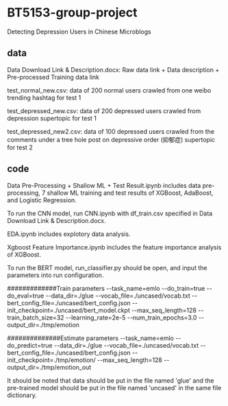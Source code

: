 # BT5153-group-project
Detecting Depression Users in Chinese Microblogs

## data
Data Download Link & Description.docx: Raw data link + Data description + Pre-processed Training data link

test_normal_new.csv: data of 200 normal users crawled from one weibo trending hashtag for test 1

test_depressed_new.csv: data of 200 depressed users crawled from depression supertopic for test 1

test_depressed_new2.csv: data of 100 depressed users crawled from the comments under a tree hole post on depressive order (抑郁症) supertopic for test 2

## code
Data Pre-Processing + Shallow ML + Test Result.ipynb includes data pre-processing, 7 shallow ML training and test results of XGBoost, AdaBoost, and Logistic Regression.

To run the CNN model, run CNN.ipynb with df_train.csv specified in Data Download Link & Description.docx.

EDA.ipynb includes explotory data analysis.

Xgboost Feature Importance.ipynb includes the feature importance analysis of XGBoost.

To run the BERT model, run_classifier.py should be open, and input the parameters into run configuration. 

#############Train parameters
--task_name=emlo --do_train=true --do_eval=true --data_dir=./glue --vocab_file=./uncased/vocab.txt --bert_config_file=./uncased/bert_config.json --init_checkpoint=./uncased/bert_model.ckpt --max_seq_length=128 --train_batch_size=32 --learning_rate=2e-5 --num_train_epochs=3.0 --output_dir=./tmp/emotion

##############Estimate parameters
--task_name=emlo --do_predict=true --data_dir=./glue --vocab_file=./uncased/vocab.txt --bert_config_file=./uncased/bert_config.json --init_checkpoint=./tmp/emotion/ --max_seq_length=128 --output_dir=./tmp/emotion_out

It should be noted that data should be put in the file named 'glue' and the pre-trained model should be put in the file named 'uncased' in the same file dictionary.
